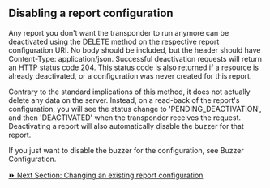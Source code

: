 <h2>Disabling a report configuration</h2>  
Any report you don't want the transponder to run anymore can be deactivated using the DELETE method on the respective report configuration URI. No body should be included, but the header should have Content-Type: application/json. Successful deactivation requests will return an HTTP status code 204. This status code is also returned if a resource is already deactivated, or a configuration was never created for this report.  

Contrary to the standard implications of this method, it does not actually delete any data on the server. Instead, on a read-back of the report's configuration, you will see the status change to 'PENDING_DEACTIVATION', and then 'DEACTIVATED' when the transponder receives the request. Deactivating a report will also automatically disable the buzzer for that report.  

If you just want to disable the buzzer for the configuration, see Buzzer Configuration.  

[:fast_forward: Next Section: Changing an existing report configuration](/changingExistingConfig.md)
